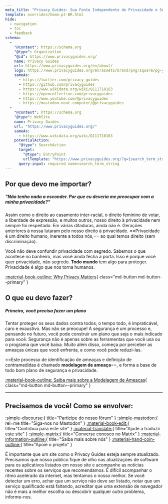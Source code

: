 ```yaml
---
meta_title: "Privacy Guides: Sua Fonte Independente de Privacidade e Segurança"
template: overrides/home.pt-BR.html
hide:
  - navigation
  - toc
  - feedback
schema:
  - 
    "@context": https://schema.org
    "@type": Organization
    "@id": https://www.privacyguides.org/
    name: Privacy Guides
    url: https://www.privacyguides.org/en/about/
    logo: https://www.privacyguides.org/en/assets/brand/png/square/pg-yellow.png
    sameAs:
      - https://twitter.com/privacy_guides
      - https://github.com/privacyguides
      - https://www.wikidata.org/wiki/Q111710163
      - https://opencollective.com/privacyguides
      - https://www.youtube.com/@privacyguides
      - https://mastodon.neat.computer/@privacyguides
  - 
    "@context": https://schema.org
    "@type": WebSite
    name: Privacy Guides
    url: "https://www.privacyguides.org/"
    sameAs:
      - https://www.wikidata.org/wiki/Q111710163
    potentialAction:
      "@type": SearchAction
      target:
        "@type": EntryPoint
        urlTemplate: "https://www.privacyguides.org/?q={search_term_string}"
      query-input: required name=search_term_string
---
```


<!-- markdownlint-disable-next-line -->
## Por que devo me importar?

##### "Não tenho nada a esconder. Por que eu deveria me preocupar com a minha privacidade?”

Assim como o direito ao casamento inter-racial, o direito feminino de votar, a liberdade de expressão, e muitos outros, nosso direito à privacidade nem sempre foi respeitado. Em várias ditaduras, ainda não é. Gerações anteriores à nossa lutaram pelo nosso direito à privacidade. ==Privacidade é um direito humano, inerente a todos nós,== ao qual temos direito (sem discriminação).

Você não deve confundir privacidade com segredo. Sabemos o que acontece no banheiro, mas você ainda fecha a porta. Isso é porque você quer privacidade, não segredo. **Todo mundo** tem algo para proteger. Privacidade é algo que nos torna humanos.

[:material-book-outline: Why Privacy Matters](basics/why-privacy-matters.md){ class="md-button md-button--primary" }

## O que eu devo fazer?

##### Primeiro, você precisa fazer um plano

Tentar proteger os seus dados contra todos, o tempo todo, é impraticável, caro e exaustivo. Mas não se preocupe! A segurança é um processo e, pensando no futuro, você pode construir um plano que seja o mais indicado para você. Segurança não é apenas sobre as ferramentas que você usa ou o programa que você baixa. Muito além disso, começa por perceber as ameaças únicas que você enfrenta, e como você pode reduzi-las.

==Este processo de identificação de ameaças e definição de contramedidas é chamado **modelagem de ameaça**==, e forma a base de todo bom plano de segurança e privacidade.

[:material-book-outline: Saiba mais sobre a Modelagem de Ameaças](basics/threat-modeling.md){ class="md-button md-button--primary" }

---

## Precisamos de você! Como se envolver:

[:simple-discourse:](https://discuss.privacyguides.net/){ title="Participe do nosso fórum" }
[:simple-mastodon:](https://mastodon.neat.computer/@privacyguides){ rel=me title="Siga-nos no Mastodon" }
[:material-book-edit:](https://github.com/privacyguides/privacyguides.org){ title="Contribua para este site" }
[:material-translate:](https://matrix.to/#/#pg-i18n:aragon.sh){ title="Ajude a traduzir este site" }
[:simple-matrix:](https://matrix.to/#/#privacyguides:matrix.org){ title="Converse conosco no Matrix" }
[:material-information-outline:](about/index.md){ title="Saiba mais sobre nós" }
[:material-hand-coin-outline:](about/donate.md){ title="Apoie o projeto" }

É importante que um site como o Privacy Guides esteja sempre atualizado. Precisamos que nosso público fique de olho nas atualizações de software para os aplicativos listados em nosso site e acompanhe as notícias recentes sobre os serviços que recomendamos. É difícil acompanhar o ritmo acelerado da internet, mas tentamos o nosso melhor. Se você detectar um erro, achar que um serviço não deve ser listado, notar que um serviço qualificado está faltando, acreditar que uma extensão de navegador não é mais a melhor escolha ou descobrir qualquer outro problema, informe-nos.

